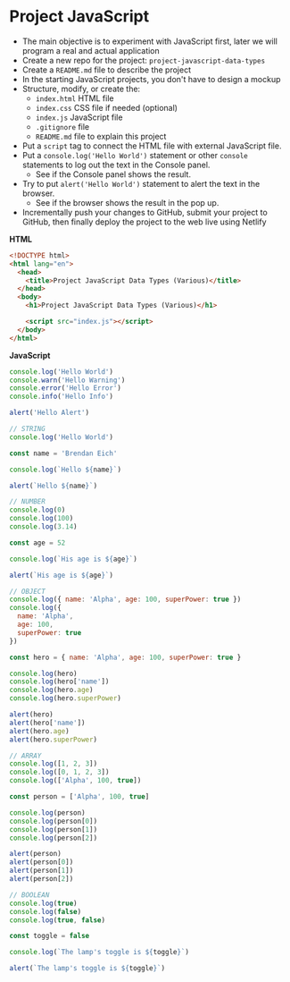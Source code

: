 # Project JavaScript

- The main objective is to experiment with JavaScript first, later we will program a real and actual application
- Create a new repo for the project: `project-javascript-data-types`
- Create a `README.md` file to describe the project
- In the starting JavaScript projects, you don't have to design a mockup
- Structure, modify, or create the:
  - `index.html` HTML file
  - `index.css` CSS file if needed (optional)
  - `index.js` JavaScript file
  - `.gitignore` file
  - `README.md` file to explain this project
- Put a `script` tag to connect the HTML file with external JavaScript file.
- Put a `console.log('Hello World')` statement or other `console` statements to log out the text in the Console panel.
  - See if the Console panel shows the result.
- Try to put `alert('Hello World')` statement to alert the text in the browser.
  - See if the browser shows the result in the pop up.
- Incrementally push your changes to GitHub, submit your project to GitHub, then finally deploy the project to the web live using Netlify

**HTML**

```html
<!DOCTYPE html>
<html lang="en">
  <head>
    <title>Project JavaScript Data Types (Various)</title>
  </head>
  <body>
    <h1>Project JavaScript Data Types (Various)</h1>

    <script src="index.js"></script>
  </body>
</html>
```

**JavaScript**

```js
console.log('Hello World')
console.warn('Hello Warning')
console.error('Hello Error')
console.info('Hello Info')

alert('Hello Alert')
```

```js
// STRING
console.log('Hello World')

const name = 'Brendan Eich'

console.log(`Hello ${name}`)

alert(`Hello ${name}`)
```

```js
// NUMBER
console.log(0)
console.log(100)
console.log(3.14)

const age = 52

console.log(`His age is ${age}`)

alert(`His age is ${age}`)
```

```js
// OBJECT
console.log({ name: 'Alpha', age: 100, superPower: true })
console.log({
  name: 'Alpha',
  age: 100,
  superPower: true
})

const hero = { name: 'Alpha', age: 100, superPower: true }

console.log(hero)
console.log(hero['name'])
console.log(hero.age)
console.log(hero.superPower)

alert(hero)
alert(hero['name'])
alert(hero.age)
alert(hero.superPower)
```

```js
// ARRAY
console.log([1, 2, 3])
console.log([0, 1, 2, 3])
console.log(['Alpha', 100, true])

const person = ['Alpha', 100, true]

console.log(person)
console.log(person[0])
console.log(person[1])
console.log(person[2])

alert(person)
alert(person[0])
alert(person[1])
alert(person[2])
```

```js
// BOOLEAN
console.log(true)
console.log(false)
console.log(true, false)

const toggle = false

console.log(`The lamp's toggle is ${toggle}`)

alert(`The lamp's toggle is ${toggle}`)
```


